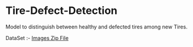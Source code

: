 # Tire-Defect-Detection
Model to distinguish between healthy and defected tires among new Tires.

DataSet :- <a href="https://drive.google.com/open?id=1nPiTzh3JQSkk8lUlaBNbLVYwMpybT5fr">Images Zip File</a>
